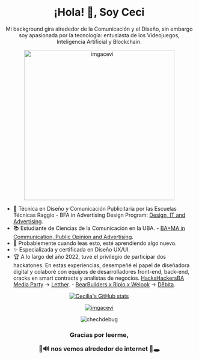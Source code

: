 <h1 align="center">¡Hola! 👋, Soy Ceci</h1>

<div align="center">
Mi background gira alrededor de la Comunicación y el Diseño, sin embargo soy apasionada por la tecnología: entusiasta de los Videojuegos, Inteligencia Artificial y Blockchain.
</div>

<p align="center"> <a href="https://twitter.com/imgacevi" target="blank"><img src="https://media.tenor.com/4ryx66tWEhcAAAAd/pixel-study.gif" alt="imgacevi" width="400" /></a> </p>


- 🔭 Técnica en Diseño y Comunicación Publicitaria por las Escuelas Técnicas Raggio - BFA in Advertising Design Program: [Design, IT and Advertising](https://drive.google.com/drive/folders/1Ed_pwjvrikjTlwdOh0LqkrYuWULnnvNZ?usp=sharing).
- 📚 Estudiante de Ciencias de la Comunicación en la UBA. - [BA+MA in Communication, Public Opinion and Advertising](https://www.uba.ar/internacionales/contenido.php?id=549&lang=en).
- 🌱 Probablemente cuando leas esto, esté aprendiendo algo nuevo. 
- ✨ Especializada y certificada en Diseño UX/UI.
- 🏆 A lo largo del año 2022, tuve el privilegio de participar dos hackatones. En estas experiencias, desempeñé el papel de diseñadora digital y colaboré con equipos de desarrolladores front-end, back-end, cracks en smart contracts y analistas de negocios.
[HacksHackersBA Media Party](https://twitter.com/HacksHackersBA) -> [Letther](https://twitter.com/lettherxyz). - [BearBuilders x Ripio x Welook](https://twitter.com/Bear_Builders) -> [Dēbita](https://twitter.com/DebitaFinance).

<div align="center">
  
[![Cecilia's GitHub stats](https://github-readme-stats.vercel.app/api?username=chechdebug&show_icons=true&theme=dracula)](https://github.com/anuraghazra/github-readme-stats)

</div>

<p align="center"> <a href="https://twitter.com/imgacevi" target="blank"><img src="https://img.shields.io/twitter/follow/imgacevi?logo=twitter&style=for-the-badge" alt="imgacevi" /></a> </p>

<p align="center"> <img src="https://komarev.com/ghpvc/?username=chechdebug&label=Profile%20views&color=0e75b6&style=flat" alt="chechdebug" /> </p>

<h3 align="center"> Gracias por leerme,
  
🦇🔊 nos vemos alrededor de internet 🐇🕳️  </h3>


